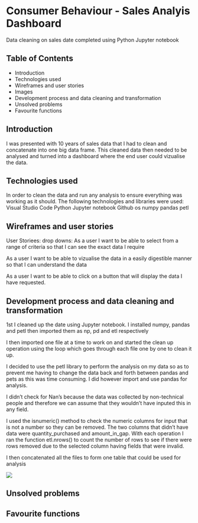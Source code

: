 # Consumer Behaviour - Sales Analyis Dashboard

Data cleaning on sales date completed using Python Jupyter notebook

## Table of Contents

- Introduction
- Technologies used
- Wireframes and user stories
- Images
- Development process and data cleaning and transformation
- Unsolved problems
- Favourite functions

## Introduction

I was presented with 10 years of sales data that I had to clean and concatenate into one big data frame. This cleaned data then needed to be analysed and turned into a dashboard where the end user could vizualise the data.

## Technologies used

In order to clean the data and run any analysis to ensure everything was working as it should. The following technologies and libraries were used:
Visual Studio Code
Python
Jupyter notebook
Github
os
numpy
pandas
petl

## Wireframes and user stories

User Storiees:
drop downs: As a user I want to be able to select from a range of criteria so that I can see the exact data I require

As a user I want to be able to vizualise the data in a easily digestible manner so that I can understand the data

As a user I want to be able to click on a button that will display the data I have requested.

## Development process and data cleaning and transformation

1st I cleaned up the date using Jupyter notebook.
I installed numpy, pandas and petl then imported them as np, pd and etl respectively

I then imported one file at a time to work on and started the clean up operation using the loop which goes through each file one by one to clean it up.

I decided to use the petl library to perform the analysis on my data so as to prevent me having to change the data back and forth between pandas and pets as this was time consuming. I did however import and use pandas for analysis.

I didn’t check for Nan’s because the data was collected by non-technical people and therefore we can assume that they wouldn’t have inputed this in any field.

I used the isnumeric() method to check the numeric columns for input that is not a number so they can be removed. The two columns that didn’t have data were quantity_purchased and amount_in_gap. With each operation I ran the function etl.nrows() to count the number of rows to see if there were rows removed due to the selected column having fields that were invalid.

I then concatenated all the files to form one table that could be used for analysis

<img src= 'wireframe_dash'>

## Unsolved problems

## Favourite functions
